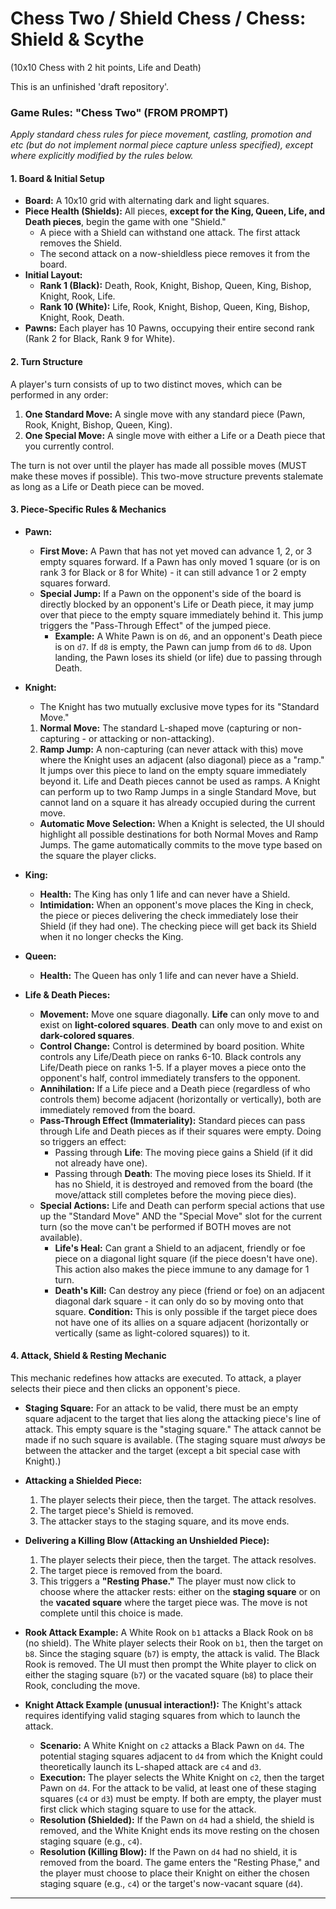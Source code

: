 # Chess Two / Shield Chess / Chess: Shield & Scythe
(10x10 Chess with 2 hit points, Life and Death)

This is an unfinished 'draft repository'.

### Game Rules: "Chess Two" (FROM PROMPT)

*Apply standard chess rules for piece movement, castling, promotion and etc (but do not implement normal piece capture unless specified), except where explicitly modified by the rules below.*

#### **1. Board & Initial Setup**

*   **Board:** A 10x10 grid with alternating dark and light squares.
*   **Piece Health (Shields):** All pieces, **except for the King, Queen, Life, and Death pieces**, begin the game with one "Shield."
    *   A piece with a Shield can withstand one attack. The first attack removes the Shield.
    *   The second attack on a now-shieldless piece removes it from the board.
*   **Initial Layout:**
    *   **Rank 1 (Black):** Death, Rook, Knight, Bishop, Queen, King, Bishop, Knight, Rook, Life.
    *   **Rank 10 (White):** Life, Rook, Knight, Bishop, Queen, King, Bishop, Knight, Rook, Death.
*   **Pawns:** Each player has 10 Pawns, occupying their entire second rank (Rank 2 for Black, Rank 9 for White).

#### **2. Turn Structure**

A player's turn consists of up to two distinct moves, which can be performed in any order:
1.  **One Standard Move:** A single move with any standard piece (Pawn, Rook, Knight, Bishop, Queen, King).
2.  **One Special Move:** A single move with either a Life or a Death piece that you currently control.

The turn is not over until the player has made all possible moves (MUST make these moves if possible). This two-move structure prevents stalemate as long as a Life or Death piece can be moved.

#### **3. Piece-Specific Rules & Mechanics**

*   **Pawn:**
    *   **First Move:** A Pawn that has not yet moved can advance 1, 2, or 3 empty squares forward. If a Pawn has only moved 1 square (or is on rank 3 for Black or 8 for White) - it can still advance 1 or 2 empty squares forward.
    *   **Special Jump:** If a Pawn on the opponent's side of the board is directly blocked by an opponent's Life or Death piece, it may jump over that piece to the empty square immediately behind it. This jump triggers the "Pass-Through Effect" of the jumped piece.
        *   **Example:** A White Pawn is on `d6`, and an opponent's Death piece is on `d7`. If `d8` is empty, the Pawn can jump from `d6` to `d8`. Upon landing, the Pawn loses its shield (or life) due to passing through Death.

*   **Knight:**
    *   The Knight has two mutually exclusive move types for its "Standard Move."
    1.  **Normal Move:** The standard L-shaped move (capturing or non-capturing - or attacking or non-attacking).
    2.  **Ramp Jump:** A non-capturing (can never attack with this) move where the Knight uses an adjacent (also diagonal) piece as a "ramp." It jumps over this piece to land on the empty square immediately beyond it. Life and Death pieces cannot be used as ramps. A Knight can perform up to two Ramp Jumps in a single Standard Move, but cannot land on a square it has already occupied during the current move.
    *   **Automatic Move Selection:** When a Knight is selected, the UI should highlight all possible destinations for both Normal Moves and Ramp Jumps. The game automatically commits to the move type based on the square the player clicks.

*   **King:**
    *   **Health:** The King has only 1 life and can never have a Shield.
    *   **Intimidation:** When an opponent's move places the King in check, the piece or pieces delivering the check immediately lose their Shield (if they had one). The checking piece will get back its Shield when it no longer checks the King.

*   **Queen:**
    *   **Health:** The Queen has only 1 life and can never have a Shield.

*   **Life & Death Pieces:**
    *   **Movement:** Move one square diagonally. **Life** can only move to and exist on **light-colored squares**. **Death** can only move to and exist on **dark-colored squares**.
    *   **Control Change:** Control is determined by board position. White controls any Life/Death piece on ranks 6-10. Black controls any Life/Death piece on ranks 1-5. If a player moves a piece onto the opponent's half, control immediately transfers to the opponent.
    *   **Annihilation:** If a Life piece and a Death piece (regardless of who controls them) become adjacent (horizontally or vertically), both are immediately removed from the board.
    *   **Pass-Through Effect (Immateriality):** Standard pieces can pass through Life and Death pieces as if their squares were empty. Doing so triggers an effect:
        *   Passing through **Life**: The moving piece gains a Shield (if it did not already have one).
        *   Passing through **Death**: The moving piece loses its Shield. If it has no Shield, it is destroyed and removed from the board (the move/attack still completes before the moving piece dies).
    *   **Special Actions:** Life and Death can perform special actions that use up the "Standard Move" AND the "Special Move" slot for the current turn (so the move can't be performed if BOTH moves are not available).
        *   **Life's Heal:** Can grant a Shield to an adjacent, friendly or foe piece on a diagonal light square (if the piece doesn't have one). This action also makes the piece immune to any damage for 1 turn.
        *   **Death's Kill:** Can destroy any piece (friend or foe) on an adjacent diagonal dark square - it can only do so by moving onto that square. **Condition:** This is only possible if the target piece does not have one of its allies on a square adjacent (horizontally or vertically (same as light-colored squares)) to it.

#### **4. Attack, Shield & Resting Mechanic**

This mechanic redefines how attacks are executed. To attack, a player selects their piece and then clicks an opponent's piece.

*   **Staging Square:** For an attack to be valid, there must be an empty square adjacent to the target that lies along the attacking piece's line of attack. This empty square is the "staging square." The attack cannot be made if no such square is available. (The staging square must *always* be between the attacker and the target (except a bit special case with Knight).)
*   **Attacking a Shielded Piece:**
    1.  The player selects their piece, then the target. The attack resolves.
    2.  The target piece's Shield is removed.
    3.  The attacker stays to the staging square, and its move ends.
*   **Delivering a Killing Blow (Attacking an Unshielded Piece):**
    1.  The player selects their piece, then the target. The attack resolves.
    2.  The target piece is removed from the board.
    3.  This triggers a **"Resting Phase."** The player must now click to choose where the attacker rests: either on the **staging square** or on the **vacated square** where the target piece was. The move is not complete until this choice is made.

*   **Rook Attack Example:** A White Rook on `b1` attacks a Black Rook on `b8` (no shield). The White player selects their Rook on `b1`, then the target on `b8`. Since the staging square (`b7`) is empty, the attack is valid. The Black Rook is removed. The UI must then prompt the White player to click on either the staging square (`b7`) or the vacated square (`b8`) to place their Rook, concluding the move.
*   **Knight Attack Example (unusual interaction!):** The Knight's attack requires identifying valid staging squares from which to launch the attack.
    *   **Scenario:** A White Knight on `c2` attacks a Black Pawn on `d4`. The potential staging squares adjacent to `d4` from which the Knight could theoretically launch its L-shaped attack are `c4` and `d3`.
    *   **Execution:** The player selects the White Knight on `c2`, then the target Pawn on `d4`. For the attack to be valid, at least one of these staging squares (`c4` or `d3`) must be empty. If both are empty, the player must first click which staging square to use for the attack.
    *   **Resolution (Shielded):** If the Pawn on `d4` had a shield, the shield is removed, and the White Knight ends its move resting on the chosen staging square (e.g., `c4`).
    *   **Resolution (Killing Blow):** If the Pawn on `d4` had no shield, it is removed from the board. The game enters the "Resting Phase," and the player must choose to place their Knight on either the chosen staging square (e.g., `c4`) or the target's now-vacant square (`d4`).

---
